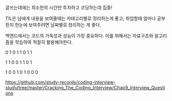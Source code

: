 글쓰는데에는 최소한의 시간만 투자하고 코딩하는데 집중!

TIL은 남에게 내용을 보여줄때는 카테고리별로 정리하는게 좋고, 취업할때 얼마나 공부한지 한눈에 보여주려면 날짜별로 정리하는 게 좋다.

백엔드에서는 코드의 가독성과 성능이 가장 중요하다. 이를 위해서는 자료구조와 알고리즘을 학습하여 적절히 활용해야한다.

   0 1 0 1 1 0 1 1

   1 1 0 0 1 1 0 1

1 0 0 1 0 1 0 0 0

https://github.com/study-records/coding-interview-study/tree/master/Cracking_The_Coding_Interview/Chap9_Interview_Questions

